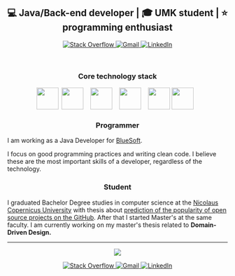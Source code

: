 <p align="center">

  <h2 align="center">💻 Java/Back-end developer | 🎓 UMK student | ⭐ programming enthusiast</h2>

  <p align="center">
    <a href="https://stackoverflow.com/users/8653765/">
      <img alt="Stack Overflow" src="https://img.shields.io/badge/-DuDiiC-FE7A16?style=plastic&logo=stack-overflow&logoColor=white"/>
    </a>
    <a href="mailto:Maciej.Dudek.DEV+GH@gmail.com">
      <img alt="Gmail" src="https://img.shields.io/badge/Maciej.Dudek.DEV@gmail.com-D14836?style=plastic&logo=gmail&logoColor=white" />
    </a>
    <a href="https://www.linkedin.com/in/maciejdudek96/">
      <img alt="LinkedIn" src="https://img.shields.io/badge/maciejdudek96-%230077B5.svg?&style=plastic&logo=linkedin&logoColor=white"/>
    </a>
  </p>

<!--   <p align="center">
    <a href="https://www.codewars.com/users/DuDiiC/">
        <img alt="CodeWars" src="https://www.codewars.com/users/DuDiiC/badges/small"/>
    </a>
  </p>

  <br> -->
  <br>

<h3 align="center">Core technology stack</h3>

<p align="center">
  <img src="https://cdn.jsdelivr.net/gh/devicons/devicon/icons/java/java-original-wordmark.svg" height="50"/>&nbsp;
  <img src="https://cdn.jsdelivr.net/gh/devicons/devicon/icons/spring/spring-original-wordmark.svg" height="50"/>&nbsp;&nbsp;&nbsp;
  <img src="https://design.jboss.org/hibernate/logo/final/hibernate_logo_whitebkg_stacked_256px.gif" height="50"/>&nbsp;&nbsp;&nbsp;
  <img src="https://cdn.jsdelivr.net/gh/devicons/devicon/icons/gradle/gradle-plain-wordmark.svg" height="50"/>&nbsp;&nbsp;&nbsp;
  <img src="https://cdn.jsdelivr.net/gh/devicons/devicon/icons/postgresql/postgresql-plain-wordmark.svg" height="50"/>
  <img src="https://upload.wikimedia.org/wikipedia/commons/thumb/9/9c/IntelliJ_IDEA_Icon.svg/1024px-IntelliJ_IDEA_Icon.svg.png" height="50"/>&nbsp;&nbsp;&nbsp;
</p>

<h3 align="center">Programmer</h3>
<p>I am working as a Java Developer for <a href="https://bluesoft.com/">BlueSoft</a>.
<p>I focus on good programming practices and writing clean code. I believe these are the most important skills of a developer, regardless of the technology.</p>

<h3 align="center">Student</h3>
<p>I graduated Bachelor Degree studies in computer science at the <a href="https://www.mat.umk.pl/en/web/en/home">Nicolaus Copernicus University</a> with thesis about <a href="https://github.com/DuDiiC/engineering-thesis">prediction of the popularity of open source projects on the GitHub</a>. After that I started Master's at the same faculty. I am currently working on my master's thesis related to <b>Domain-Driven Design.</b></p>
</p>

---

<p align="center">
  <img src="https://github-readme-stats.vercel.app/api?username=DuDiiC&count_private=true&show_icons=true&include_all_commits=true&custom_title=My%20GitHub%20Stats&hide_rank=true" />
</p>
<p align="center">
  <a href="https://stackoverflow.com/users/8653765/">
    <img alt="Stack Overflow" src="https://img.shields.io/badge/-DuDiiC-FE7A16?style=plastic&logo=stack-overflow&logoColor=white"/>
  </a>
  <a href="mailto:Maciej.Dudek.DEV+GH@gmail.com">
    <img alt="Gmail" src="https://img.shields.io/badge/Maciej.Dudek.DEV@gmail.com-D14836?style=plastic&logo=gmail&logoColor=white" />
  </a>
  <a href="https://www.linkedin.com/in/maciejdudek96/">
    <img alt="LinkedIn" src="https://img.shields.io/badge/maciejdudek96-%230077B5.svg?&style=plastic&logo=linkedin&logoColor=white"/>
  </a>
</p>
